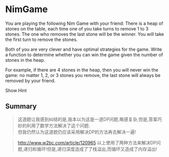 # NimGame

You are playing the following Nim Game with your friend: There is a heap of stones on the table, each time one of you take turns to remove 1 to 3 stones. The one who removes the last stone will be the winner. You will take the first turn to remove the stones.

Both of you are very clever and have optimal strategies for the game. Write a function to determine whether you can win the game given the number of stones in the heap.

For example, if there are 4 stones in the heap, then you will never win the game: no matter 1, 2, or 3 stones you remove, the last stone will always be removed by your friend.

Show Hint 

## Summary

>这道题让我感到纠结的是,我本以为这是一道DP问题,略感复杂,但是,答案巧妙的利用了数学方法解决了这个问题.<br/>
但我仍然认为这道题仍应该采用解决DP的方法再去解决一遍!

>http://www.w2bc.com/article/120965
以上使用了两种方法来解决DP问题,递归和循环!但是,递归深度造成了了栈溢出,而循环又造成了内存溢出!
